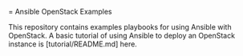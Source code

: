= Ansible OpenStack Examples

This repository contains examples playbooks for using Ansible with
OpenStack.  A basic tutorial of using Ansible to deploy an OpenStack
instance is [tutorial/README.md] here.

